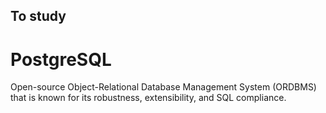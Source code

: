 ## To study
# PostgreSQL
Open-source Object-Relational Database Management System (ORDBMS) that is known for its robustness, extensibility, and SQL compliance.